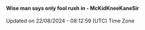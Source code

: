 #### Wise man says only fool rush in - McKidKneeKaneSir
Updated on 22/08/2024 - 08:12:59 (UTC) Time Zone
